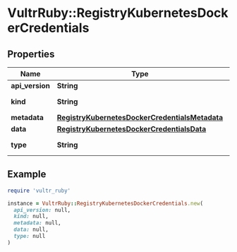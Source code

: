 # VultrRuby::RegistryKubernetesDockerCredentials

## Properties

| Name | Type | Description | Notes |
| ---- | ---- | ----------- | ----- |
| **api_version** | **String** | Specifies that this is api v1 | [optional] |
| **kind** | **String** | Specifies that this is a Kubernetes Secret | [optional] |
| **metadata** | [**RegistryKubernetesDockerCredentialsMetadata**](RegistryKubernetesDockerCredentialsMetadata.md) |  | [optional] |
| **data** | [**RegistryKubernetesDockerCredentialsData**](RegistryKubernetesDockerCredentialsData.md) |  | [optional] |
| **type** | **String** | Specifies that this type is a kubernetes.io/dockerconfigjson | [optional] |

## Example

```ruby
require 'vultr_ruby'

instance = VultrRuby::RegistryKubernetesDockerCredentials.new(
  api_version: null,
  kind: null,
  metadata: null,
  data: null,
  type: null
)
```

